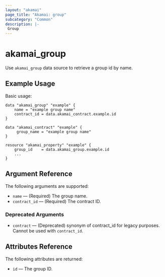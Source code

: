 ```yaml
---
layout: "akamai"
page_title: "Akamai: group"
subcategory: "Common"
description: |-
 Group
---
```


# akamai_group


Use `akamai_group` data source to retrieve a group id by name.

## Example Usage

Basic usage:

```hcl
data "akamai_group" "example" {
    name = "example group name"
    contract_id = data.akamai_contract.example.id
}

data "akamai_contract" "example" {
     group_name = "example group name"
}

resource "akamai_property" "example" {
    group_id    = data.akamai_group.example.id
    ...
}
```

## Argument Reference

The following arguments are supported:

* `name` — (Required) The group name.
* `contract_id` — (Required) The contract ID. 

### Deprecated Arguments 
* `contract` — (Deprecated) synonym of contract_id for legacy purposes. Cannot be used with `contract_id`.

## Attributes Reference

The following attributes are returned:

* `id` — The group ID.
